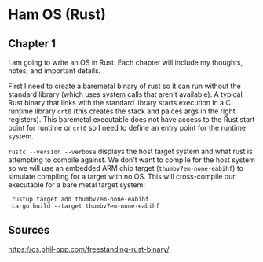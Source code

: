 # Ham OS (Rust)

## Chapter 1

I am going to write an OS in Rust. Each chapter will include my thoughts, notes, and important details.

First I need to create a baremetal binary of rust so it can run without the standard library (which uses system calls that aren't available). A typical Rust binary that links with the standard library starts execution in a C runtime library `crt0` (this creates the stack and palces args in the right registers). This baremetal executable does not have access to the Rust start point for runtime or `crt0` so I need to define an entry point for the runtime system.

`rustc --version --verbose` displays the host target system and what rust is attempting to compile against. We don't want to compile for the host system so we will use an embedded ARM chip target (`thumbv7em-none-eabihf`) to simulate compiling for a target with no OS.
This will cross-compile our executable for a bare metal target system!

```
 rustup target add thumbv7em-none-eabihf
 cargo build --target thumbv7em-none-eabihf
```

## Sources

https://os.phil-opp.com/freestanding-rust-binary/